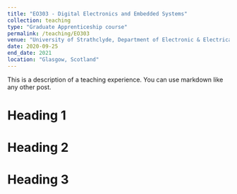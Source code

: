 ```yaml
---
title: "EO303 - Digital Electronics and Embedded Systems"
collection: teaching
type: "Graduate Apprenticeship course"
permalink: /teaching/EO303
venue: "University of Strathclyde, Department of Electronic & Electrical Engineering"
date: 2020-09-25
end_date: 2021
location: "Glasgow, Scotland"
---
```


This is a description of a teaching experience. You can use markdown like any other post.

Heading 1
======

Heading 2
======

Heading 3
======
